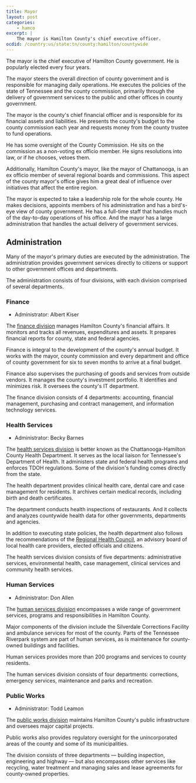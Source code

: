 ```yaml
---
title: Mayor
layout: post
categories:
    - hamco
excerpt: |
    The mayor is Hamilton County's chief executive officer.
ocdid: /country:us/state:tn/county:hamilton/countywide
---
```


The mayor is the chief executive of Hamilton County government. He is popularly elected every four years.

The mayor steers the overall direction of county government and is responsible for managing daily operations. He executes the policies of the state of Tennessee and the county commission, primarily through the delivery of government services to the public and other offices in county government.

The mayor is the county's chief financial officer and is responsible for its financial assets and liabilities. He presents the county's budget to the county commission each year and requests money from the county trustee to fund operations.

He has some oversight of the County Commission. He sits on the commission as a non-voting ex officio member. He signs resolutions into law, or if he chooses, vetoes them.

Additionally, Hamilton County's mayor, like the mayor of Chattanooga, is an ex officio member of several regional boards and commissions. This aspect of the county mayor's office gives him a great deal of influence over initiatives that affect the entire region.

The mayor is expected to take a leadership role for the whole county. He makes decisions, appoints members of his administration and has a bird's-eye view of county government. He has a full-time staff that handles much of the day-to-day operations of his office. And the mayor has a large administration that handles the actual delivery of government services.

## Administration

Many of the mayor's primary duties are executed by the administration. The administration provides government services directly to citizens or support to other government offices and departments.

The administration consists of four divisions, with each division comprised of several departments.

### Finance

+ Administrator: Albert Kiser

The [finance division](http://www.hamiltontn.gov/Finance/) manages Hamilton County's financial affairs. It monitors and tracks all revenues, expenditures and assets. It prepares financial reports for county, state and federal agencies.

Finance is integral to the development of the county's annual budget. It works with the mayor, county commission and every department and office of county government for six to seven months to arrive at a final budget.

Finance also supervises the purchasing of goods and services from outside vendors. It manages the county's investment portfolio. It identifies and minimizes risk. It oversees the county's IT department.

The finance division consists of 4 departments: accounting, financial management, purchasing and contract management, and information technology services.

### Health Services

+ Administrator: Becky Barnes

The [health services division](http://health.hamiltontn.org) is better known as the Chattanooga-Hamilton County Health Department. It serves as the local liaison for Tennessee's Department of Health. It administers state and federal health programs and enforces TDOH regulations. Some of the division's funding comes directly from the state.

The health department provides clinical health care, dental care and case management for residents. It archives certain medical records, including birth and death certificates.

The department conducts health inspections of restaurants. And it collects and analyzes countywide health data for other governments, departments and agencies.

In addition to executing state policies, the health department also follows the recommendations of the [Regional Health Council](http://health.hamiltontn.org/RHC/Default.aspx), an advisory board of local health care providers, elected officials and citizens.

The health services division consists of five departments: administrative services, environmental health, case management, clinical services and community health services.

### Human Services

+   Administrator: Don Allen

The [human services division](http://www.hamiltontn.gov/HumanServices/) encompasses a wide range of government services, programs and responsibilities in Hamilton County.

Major components of the division include the Silverdale Corrections Facility and ambulance services for most of the county. Parts of the Tennessee Riverpark system are part of human services, as is maintenance for county-owned buildings and facilities.

Human services provides more than 200 programs and services to county residents.

The human services division consists of four departments: corrections, emergency services, maintenance and parks and recreation.

### Public Works

+   Administrator: Todd Leamon

The [public works division](http://www.hamiltontn.gov/PublicWorks/) maintains Hamilton County's public infrastructure and oversees major capital projects.

Public works also provides regulatory oversight for the unincorporated areas of the county and some of its municipalities.

The division consists of three departments — building inspection, engineering and highway — but also encompasses other services like recycling, water treatment and managing sales and lease agreements for county-owned properties.




